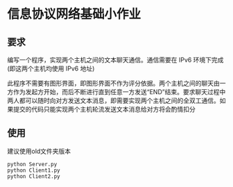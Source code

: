 # 信息协议网络基础小作业

## 要求

编写一个程序，实现两个主机之间的文本聊天通信。通信需要在 IPv6 环境下完成 (即这两个主机均使用 IPv6 地址)

此程序不需要有图形界面，即图形界面不作为评分依据。两个主机之间的聊天由一方作为发起方开始，而后不断进行直到任意一方发送“END”结束。要求聊天过程中两人都可以随时向对方发送文本消息，即需要实现两个主机之间的全双工通信。如果提交的代码只能实现两个主机轮流发送文本消息给对方将会酌情扣分

## 使用

建议使用old文件夹版本

```
python Server.py
python Client1.py
python Client2.py

```

